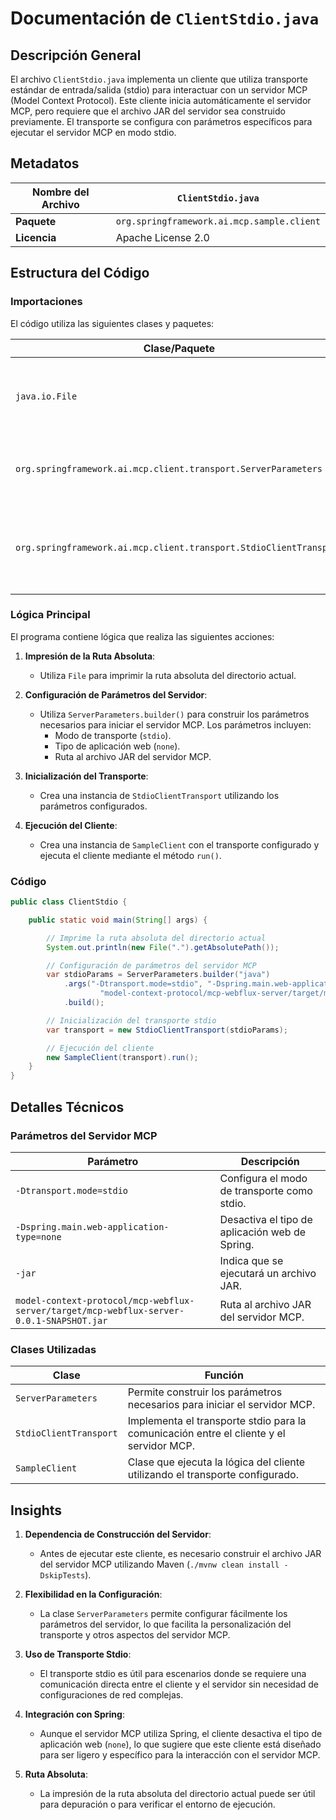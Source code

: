 # Documentación de `ClientStdio.java`

## Descripción General

El archivo `ClientStdio.java` implementa un cliente que utiliza transporte estándar de entrada/salida (stdio) para interactuar con un servidor MCP (Model Context Protocol). Este cliente inicia automáticamente el servidor MCP, pero requiere que el archivo JAR del servidor sea construido previamente. El transporte se configura con parámetros específicos para ejecutar el servidor MCP en modo stdio.

## Metadatos

| **Nombre del Archivo** | `ClientStdio.java` |
|-------------------------|--------------------|
| **Paquete**             | `org.springframework.ai.mcp.sample.client` |
| **Licencia**            | Apache License 2.0 |

## Estructura del Código

### Importaciones

El código utiliza las siguientes clases y paquetes:

| **Clase/Paquete** | **Descripción** |
|--------------------|-----------------|
| `java.io.File` | Para obtener la ruta absoluta del directorio actual. |
| `org.springframework.ai.mcp.client.transport.ServerParameters` | Clase para construir los parámetros del servidor MCP. |
| `org.springframework.ai.mcp.client.transport.StdioClientTransport` | Clase que implementa el transporte stdio para el cliente MCP. |

### Lógica Principal

El programa contiene lógica que realiza las siguientes acciones:

1. **Impresión de la Ruta Absoluta**:
   - Utiliza `File` para imprimir la ruta absoluta del directorio actual.

2. **Configuración de Parámetros del Servidor**:
   - Utiliza `ServerParameters.builder()` para construir los parámetros necesarios para iniciar el servidor MCP. Los parámetros incluyen:
     - Modo de transporte (`stdio`).
     - Tipo de aplicación web (`none`).
     - Ruta al archivo JAR del servidor MCP.

3. **Inicialización del Transporte**:
   - Crea una instancia de `StdioClientTransport` utilizando los parámetros configurados.

4. **Ejecución del Cliente**:
   - Crea una instancia de `SampleClient` con el transporte configurado y ejecuta el cliente mediante el método `run()`.

### Código

```java
public class ClientStdio {

    public static void main(String[] args) {

        // Imprime la ruta absoluta del directorio actual
        System.out.println(new File(".").getAbsolutePath());

        // Configuración de parámetros del servidor MCP
        var stdioParams = ServerParameters.builder("java")
            .args("-Dtransport.mode=stdio", "-Dspring.main.web-application-type=none", "-jar",
                    "model-context-protocol/mcp-webflux-server/target/mcp-webflux-server-0.0.1-SNAPSHOT.jar")
            .build();

        // Inicialización del transporte stdio
        var transport = new StdioClientTransport(stdioParams);

        // Ejecución del cliente
        new SampleClient(transport).run();
    }
}
```

## Detalles Técnicos

### Parámetros del Servidor MCP

| **Parámetro** | **Descripción** |
|---------------|-----------------|
| `-Dtransport.mode=stdio` | Configura el modo de transporte como stdio. |
| `-Dspring.main.web-application-type=none` | Desactiva el tipo de aplicación web de Spring. |
| `-jar` | Indica que se ejecutará un archivo JAR. |
| `model-context-protocol/mcp-webflux-server/target/mcp-webflux-server-0.0.1-SNAPSHOT.jar` | Ruta al archivo JAR del servidor MCP. |

### Clases Utilizadas

| **Clase** | **Función** |
|-----------|-------------|
| `ServerParameters` | Permite construir los parámetros necesarios para iniciar el servidor MCP. |
| `StdioClientTransport` | Implementa el transporte stdio para la comunicación entre el cliente y el servidor MCP. |
| `SampleClient` | Clase que ejecuta la lógica del cliente utilizando el transporte configurado. |

## Insights

1. **Dependencia de Construcción del Servidor**:
   - Antes de ejecutar este cliente, es necesario construir el archivo JAR del servidor MCP utilizando Maven (`./mvnw clean install -DskipTests`).

2. **Flexibilidad en la Configuración**:
   - La clase `ServerParameters` permite configurar fácilmente los parámetros del servidor, lo que facilita la personalización del transporte y otros aspectos del servidor MCP.

3. **Uso de Transporte Stdio**:
   - El transporte stdio es útil para escenarios donde se requiere una comunicación directa entre el cliente y el servidor sin necesidad de configuraciones de red complejas.

4. **Integración con Spring**:
   - Aunque el servidor MCP utiliza Spring, el cliente desactiva el tipo de aplicación web (`none`), lo que sugiere que este cliente está diseñado para ser ligero y específico para la interacción con el servidor MCP.

5. **Ruta Absoluta**:
   - La impresión de la ruta absoluta del directorio actual puede ser útil para depuración o para verificar el entorno de ejecución.
